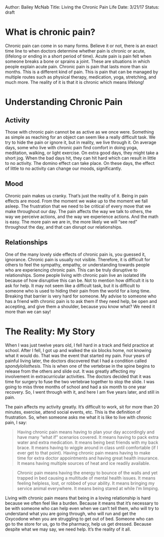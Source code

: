 Author: Bailey McNab
Title: Living the Chronic Pain Life
Date: 3/21/17
Status: draft

# What is chronic pain?
Chronic pain can come in so many forms. Believe it or not, there is an exact time line to when doctors determine whether pain is chronic or acute, (lifelong or ending in a short period of time). Acute pain is pain felt when someone breaks a bone or sprains a joint. These are situations in which people explain acute pain. Chronic pain is pain that lasts more than six months. This is a different kind of pain. This is pain that can be managed by multiple routes such as physical therapy, medication, yoga, stretching, and much more. The reality of it is that it is chronic which means lifelong!

# Understanding Chronic Pain

## Activity
Those with chronic pain cannot be as active as we once were. Something as simple as reaching for an object can seem like a really difficult task. We try to hide the pain or ignore it, but in reality, we live through it. On average days, some who live with chronic pain find comfort in doing yoga, meditation, walking, or light exercise. On extra good days, they might take a short jog. When the bad days hit, they can hit hard which can result in little to no activity. The domino effect can take place. On these days, the effect of little to no activity can change our moods, significantly.

## Mood
Chronic pain makes us cranky. That’s just the reality of it. Being in pain effects are mood. From the moment we wake up to the moment we fall asleep. The frustration that we need to be critical of every move that we make throughout our day. The pain affects the way we talk to others, the way we perceive actions, and the way we experience actions. And the math is easy. The more pain we are in, the more likely we will “see red” throughout the day, and that can disrupt our relationships.

## Relationships
One of the many lovely side effects of chronic pain is, you guessed it, ignorance. Chronic pain is usually not visible. Therefore, it is difficult for others to feel the sympathy, empathy, or understanding towards people who are experiencing chronic pain. This can be truly disruptive to relationships. Some people living with chronic pain live an isolated life because of how disruptive this can be. Not to mention how difficult it is to ask for help. It may not seem like a difficult task, but it is difficult to someone who is used to hiding their pain from the world for a long time. Breaking that barrier is very hard for someone. My advise to someone who has a friend with chronic pain is to ask them if they need help, be open and accepting, and give them a shoulder, because you know what? We need it more than we can say!

# The Reality: My Story
When I was just twelve years old, I fell hard in a track and field practice at school. After I fell, I got up and walked the six blocks home, not knowing what it would do. That was the event that started my pain. Four years of painful living later, the doctors discovered that I had a condition called _spondylolisthesis_. This is when one of the vertebrae in the spine begins to release from the others and slide out. It was greatly affecting my involvement in extracurricular activities. The doctors decided that it was time for surgery to fuse the two vertebrae together to stop the slide. I was going to miss three months of school and had a six month to one year recovery. So, I went through with it, and here I am five years later, and still in pain.

The pain affects my activity greatly. It’s difficult to work, sit for more than 20 minutes, exercise, attend social events, etc. This is the definition of frustration. So, when someone asks me what it is like to live with chronic pain, I say:

>Having chronic pain means having to plan your day accordingly and have many “what if” scenarios covered. It means having to pack extra water and extra medication. It means being best friends with my back brace. It means having to wiggle around in class until comfortable (if I ever get to that point). Having chronic pain means having to make time for extra doctor appointments and having great health insurance. It means having multiple sources of heat and ice readily available.

>Chronic pain means having the energy to bounce of the walls and yet trapped in bed causing a multitude of mental health issues. It means feeling helpless, lost, or robbed of your ability. It means bringing my service animal everywhere. It means being stared at while I’m limping.

Living with chronic pain means that being in a loving relationship is hard because we often feel like a burden. Because it means that it’s necessary to be with someone who can help even when we can’t tell them, who will try to understand what you are going through, who will run and get the Oxycodone when you are struggling to get out of bed. Someone who can go to the store for us, go to the pharmacy, help us get dressed. Because despite what we may say, we need help. It’s the reality of it all. 
